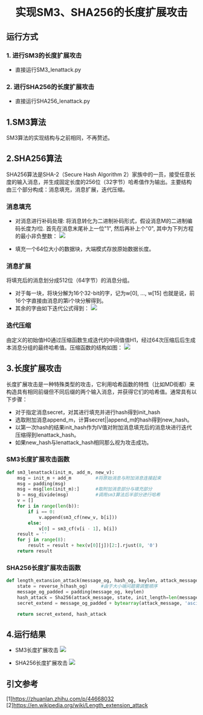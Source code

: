 # <center> 实现SM3、SHA256的长度扩展攻击 </center>

## 运行方式
### 1. 进行SM3的长度扩展攻击
* 直接运行SM3_lenattack.py
### 2. 进行SHA256的长度扩展攻击
* 直接运行SHA256_lenattack.py


## 1.SM3算法
SM3算法的实现结构与之前相同，不再赘述。

## 2.SHA256算法
SHA256算法是SHA-2（Secure Hash Algorithm 2）家族中的一员，接受任意长度的输入消息，并生成固定长度的256位（32字节）哈希值作为输出。主要结构由三个部分构成：消息填充，消息扩展，迭代压缩。

### 消息填充
* 对消息进行补码处理: 将消息转化为二进制补码形式，假设消息M的二进制编码长度为l位. 首先在消息末尾补上一位"1", 然后再补上个"0", 其中为下列方程的最小非负整数：
![](https://pic.imgdb.cn/item/64cb1deb1ddac507ccf9fe83.jpg)

* 填充一个64位大小的数据块，大端模式存放原始数据长度。


### 消息扩展
将填充后的消息划分成512位（64字节）的消息分组。
* 对于每一块，将块分解为16个32-bit的字，记为w[0], …, w[15]
也就是说，前16个字直接由消息的第i个块分解得到。
* 其余的字由如下迭代公式得到：
![](https://pic.imgdb.cn/item/64cb20401ddac507cc00e7c0.jpg)



### 迭代压缩
由定义的初始值H0通过压缩函数生成迭代的中间值值H1，经过64次压缩后后生成本消息分组的最终哈希值。压缩函数的结构如图：
![](https://pic.imgdb.cn/item/64cb223f1ddac507cc06552d.jpg)

  
## 3.长度扩展攻击
长度扩展攻击是一种特殊类型的攻击，它利用哈希函数的特性（比如MD街都）来构造具有相同前缀但不同后缀的两个输入消息，并获得它们的哈希值。通常具有以下步骤：
* 对于指定消息secret，对其进行填充并进行hash得到init_hash
* 选取附加消息append_m，计算secret||append_m的hash得到new_hash。
* 以第一次hash的结果init_hash作为IV值对附加消息填充后的消息块进行迭代压缩得到lenattack_hash。
* 如果new_hash与lenattack_hash相同那么视为攻击成功。

### SM3长度扩展攻击函数
```python
def sm3_lenattack(init_m, add_m, new_v):
    msg = init_m + add_m         #将原始消息与附加消息连接起来
    msg = padding(msg)
    msg = msg[len(init_m):]      #取附加消息部分与填充部分
    b = msg_divide(msg)          #调用sm3算法后半部分进行哈希
    v = []
    for i in range(len(b)):
        if i == 0:
            v.append(sm3_cf(new_v, b[i]))
        else:
            v[0] = sm3_cf(v[i - 1], b[i])
    result = ''
    for j in range(8):
        result = result + hex(v[0][j])[2:].rjust(8, '0')
    return result
```
### SHA256长度扩展攻击函数

```python
def length_extansion_attack(message_og, hash_og, keylen, attack_message):
    state = reverse_h(hash_og)     #由于大小端问题需调整顺序
    message_og_padded = padding(message_og, keylen)
    hash_attack = Sha256(attack_message, state, init_length=len(message_og_padded) + keylen).hex()
    secret_extend = message_og_padded + bytearray(attack_message, 'ascii')

    return secret_extend, hash_attack
```


## 4.运行结果
* SM3长度扩展攻击
![](https://pic.imgdb.cn/item/64cb273e1ddac507cc13a225.jpg)

* SHA256长度扩展攻击
![](https://pic.imgdb.cn/item/64cb27cd1ddac507cc1514b4.jpg)
  

##  引文参考
[1]https://zhuanlan.zhihu.com/p/44668032
[2]https://en.wikipedia.org/wiki/Length_extension_attack
